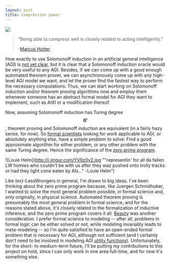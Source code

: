 ```yaml
---
layout: post
title: Compression power
---
```


![](http://www.qwantz.com/comics/comic2-391.png)

>"Being able to compress well is closely related to acting intelligently."
>
>-[Marcus Hutter](http://www.hutter1.net/prize/)

How exactly to use Solomonoff induction in an artificial general intelligence
(AGI) is
[not yet clear](http://agi-conference.org/2012/wp-content/uploads/2012/12/paper_76.pdf),
but it is clear that a Solomonoff induction oracle would be very useful to
any AGI.
Besides, if we can come up with a good enough automated theorem prover, we
can asynchronously come up with any high-level AGI model we want, and let the
prover find the fastest way to perform the necessary computations.
Thus, we can start working on Solomonoff induction and/or theorem proving
algorithms now and employ them whenever someone has an abstract formal model
for AGI they want to implement, such as AIXI or a modification thereof.

Now, assuming Solomonoff induction has Turing degree $$\mathbf{0'}$$,
theorem proving and Solomonoff induction are equivalent (in a fairly hazy
sense, for now).
So [formal scientists](http://en.wikipedia.org/wiki/Formal_science)
looking for work applicable to AGI, or absolutely anything else, have a simple
problem to solve: Find a good approximate algorithm for either problem, or
any other problem with the same Turing degree.
Hence the significance of the
[zero prime program](http://amacfie.github.io/ZeroPrime/genprobs.html).

![Louie Helm](http://i.imgur.com/YV6z0y2.jpg ""representin' for all da fallen LW homies who couldn't be with us after they waz pushed onto trolly tracks or had they light cone eaten by AIs..." -Louie Helm")

Like (ex)-LessWrongers in general, I'm drawn to big ideas.
I've been thinking about the zero prime program because, like Juergen
Schmidhuber, I wanted to solve the most general problem possible, in formal
science and, only originally, in physical science.
Automated theorem proving is presumably the most general problem in formal
science, and for the reasons stated above, it's closely related to the
formalization of inductive inference, and the zero prime program covers it all.
[Beauty](http://localhost:4000/2014/05/27/beaut/) was another consideration.
I prefer formal science to modeling -- after all, problems in formal logic
can be either solved or not, while modeling invariably leads to meta-modeling --
so I'm quite satisfied to have an open-ended
formal problem that is necessary for AGI, although not sufficient
(and I certainly don't need to be involved in modeling AGI
[utility functions](http://en.wikipedia.org/wiki/Moral_nihilism)).
Unfortunately, for the short- to medium-term future, I'll be putting my
contributions to this project on hold, since I can only work in one area
full-time, and for now it's something else.

